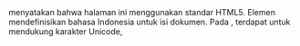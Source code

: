 <!DOCTYPE html>
<html lang="id">
<head>
  <meta charset="UTF-8">
  <title>Portofolio Tika</title>
  <style>
    /* CSS ditulis di sini */
  </style>
</head
Blok pertama adalah struktur kerangka dokumen. <!DOCTYPE html> menyatakan bahwa halaman ini menggunakan standar HTML5. Elemen <html lang="id"> mendefinisikan bahasa Indonesia untuk isi dokumen. Pada <head>, terdapat <meta charset="UTF-8"> untuk mendukung karakter Unicode, <title> untuk judul tab browser, serta <style> yang berisi seluruh aturan CSS internal. Dengan struktur ini, halaman bisa dibaca dan ditampilkan dengan benar oleh browser.
* {
  margin: 0;
  padding: 0;
  box-sizing: border-box;
  font-family: Arial, sans-serif;
}

body {
  background: linear-gradient(135deg, #f5c7ce, #f7e3e7);
  display: flex;
  justify-content: center;
  align-items: center;
  min-height: 100vh;
}
Blok CSS global mengatur reset pada semua elemen menggunakan selector *, agar margin dan padding default dihilangkan serta ukuran dihitung dengan border-box. Font bawaan seluruh halaman menggunakan Arial. Pada body, diberikan gradien pink lembut sebagai latar belakang, lalu digunakan flexbox untuk memusatkan konten .container secara vertikal dan horizontal dengan tinggi penuh layar.
.container {
  width: 85%;
  max-width: 1100px;
  background: white;
  border-radius: 16px;
  box-shadow: 0 8px 20px rgba(0,0,0,0.25);
  overflow: hidden;
  display: flex;
  flex-direction: column;
}
Bagian container adalah pembungkus utama seluruh konten. Container dibuat fleksibel dengan lebar 85% namun tidak lebih dari 1100px. Warna latar putih memberi kontras, sudut dibuat membulat dengan border-radius, dan bayangan (box-shadow) menambah kesan elegan. Container juga menggunakan flex column agar isi diatur dari atas ke bawah.
<nav>
  <div class="logo">Portofolio Tika</div>
  <ul>
    <li><a href="#" onclick="showSection('home')">Home</a></li>
    <li><a href="#" onclick="showSection('about')">About Me</a></li>
    <li><a href="#" onclick="showSection('funfact')">Fun Fact</a></li>
    <li><a href="#" onclick="showSection('gallery')">Galeri</a></li>
    <li><a href="#" onclick="showSection('contact')">Contact</a></li>
  </ul>
</nav>
Navbar memuat logo di kiri dan menu navigasi di kanan. CSS mengatur nav menggunakan flex dengan padding nyaman serta garis bawah dekoratif. Logo diberi warna pink agar mencolok. Daftar menu (ul li a) diberi efek hover dengan perubahan warna dan animasi garis bawah menggunakan pseudo-element ::after.
.content {
  padding: 40px;
  flex: 1;
}

.section {
  display: none;
  animation: fadeIn 0.6s ease;
}

.active {
  display: block;
}

@keyframes fadeIn {
  from {opacity: 0; transform: translateY(10px);}
  to {opacity: 1; transform: translateY(0);}
}
Semua konten ditempatkan dalam div .content. Masing-masing section awalnya disembunyikan (display: none), lalu hanya section dengan class .active yang terlihat. Animasi fadeIn membuat transisi muncul lebih halus dengan perubahan opacity dan posisi.
<div id="home" class="section active">
  <h2>Selamat Datang 👋</h2>
  <p>Selamat datang di portofolio pribadi saya. Website ini memuat informasi singkat mengenai latar belakang, hobi, serta beberapa dokumentasi yang mencerminkan perjalanan saya dalam bidang akademik maupun kehidupan sehari-hari.</p>
</div>
Section #home adalah halaman sambutan pertama. Teks judul ditampilkan besar dengan warna pink, sementara paragraf di bawahnya berisi deskripsi singkat tentang isi portofolio
<div id="about" class="section">
  <div class="about-container">
    <img src="tika.jpg" alt="Foto Tika">
    <div class="about-text">
      <h2>Tentang Saya</h2>
      <p>Perkenalkan, nama saya <b>Hartika Ansar</b> ...</p>
    </div>
  </div>
</div>
Bagian About Me menampilkan foto di kiri dan teks di kanan menggunakan grid. Foto diberi border pink, bayangan, dan efek hover zoom. Teks berisi informasi pribadi dengan heading berwarna pink dan paragraf justify agar rapi.
<div id="contact" class="section">
  <h2>Kontak</h2>
  <p>Anda dapat menghubungi saya melalui beberapa platform berikut:</p>
  <div class="contact-links">
    <a href="https://wa.me/6282271512957" target="_blank">WhatsApp</a>
    <a href="https://instagram.com/hrtikansar" target="_blank">Instagram</a>
    <a href="https://www.linkedin.com/in/hartikansar" target="_blank">LinkedIn</a>
    <a href="https://github.com/hartikansar" target="_blank">GitHub</a>
    <a href="mailto:hartikansar14@gmail.com" target="_blank">Email</a>
  </div>
</div>
Bagian kontak menyediakan link ke beberapa platform. Tautan ditampilkan sebagai tombol bundar dengan warna pink dan efek hover naik sedikit.

